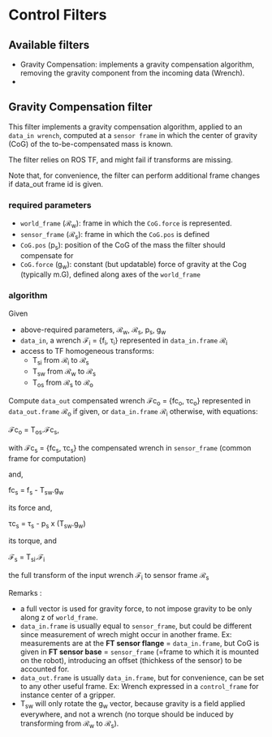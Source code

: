 # Control Filters

## Available filters

* Gravity Compensation: implements a gravity compensation algorithm, removing the gravity component from the incoming data (Wrench).
*


## Gravity Compensation filter

 This filter implements a gravity compensation algorithm, applied to an `data_in wrench`, computed at a `sensor frame` in which the center of gravity (CoG) of the to-be-compensated mass is known.

 The filter relies on ROS TF, and might fail if transforms are missing.

 Note that, for convenience, the filter can perform additional frame changes if data_out frame id is given.

### required parameters

* `world_frame` (&Rscr;<sub>w</sub>): frame in which the `CoG.force` is represented.
* `sensor_frame` (&Rscr;<sub>s</sub>): frame in which the `CoG.pos` is defined
* `CoG.pos` (p<sub>s</sub>): position of the CoG of the mass the filter should compensate for
* `CoG.force` (g<sub>w</sub>): constant (but updatable) force of gravity at the Cog (typically m.G), defined along axes of the `world_frame`

### algorithm

Given
* above-required parameters,  &Rscr;<sub>w</sub>, &Rscr;<sub>s</sub>, p<sub>s</sub>, g<sub>w</sub>
* `data_in`, a wrench &Fscr;<sub>i</sub> = {f<sub>i</sub>, &tau;<sub>i</sub>} represented in `data_in.frame` &Rscr;<sub>i</sub>
* access to TF homogeneous transforms:
  * T<sub>si</sub> from &Rscr;<sub>i</sub> to &Rscr;<sub>s</sub>
  * T<sub>sw</sub> from &Rscr;<sub>w</sub> to &Rscr;<sub>s</sub>
  * T<sub>os</sub> from &Rscr;<sub>s</sub> to &Rscr;<sub>o</sub>

Compute `data_out` compensated wrench &Fscr;c<sub>o</sub> = {fc<sub>o</sub>, &tau;c<sub>o</sub>} represented in `data_out.frame` &Rscr;<sub>o</sub> if given, or `data_in.frame` &Rscr;<sub>i</sub> otherwise, with equations:

&Fscr;c<sub>o</sub> = T<sub>os</sub>.&Fscr;c<sub>s</sub>,


with &Fscr;c<sub>s</sub> = {fc<sub>s</sub>, &tau;c<sub>s</sub>}  the compensated wrench in `sensor_frame` (common frame for computation)

and,

fc<sub>s</sub> = f<sub>s</sub> - T<sub>sw</sub>.g<sub>w</sub>

its force  and,

&tau;c<sub>s</sub> = &tau;<sub>s</sub> - p<sub>s</sub> x (T<sub>sw</sub>.g<sub>w</sub>)

its torque, and

&Fscr;<sub>s</sub>  = T<sub>si</sub>.&Fscr;<sub>i</sub>

the full transform of the input wrench &Fscr;<sub>i</sub> to sensor frame &Rscr;<sub>s</sub>

Remarks :
* a full vector is used for gravity force, to not impose gravity to be only along z of `world_frame`.
* `data_in.frame` is usually equal to `sensor_frame`, but could be different since measurement of wrech might occur in another frame. Ex: measurements are at the **FT sensor flange** = `data_in.frame`, but CoG is given in **FT sensor base** = `sensor_frame` (=frame to which it is mounted on the robot), introducing an offset (thichkess of the sensor) to be accounted for.
* `data_out.frame` is usually `data_in.frame`, but for convenience, can be set to any other useful frame. Ex: Wrench expressed in a `control_frame` for instance center of a gripper.
* T<sub>sw</sub> will only rotate the g<sub>w</sub> vector, because gravity is a field applied everywhere, and not a wrench (no torque should be induced by transforming from &Rscr;<sub>w</sub> to &Rscr;<sub>s</sub>).
